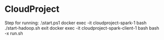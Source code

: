 # CloudProject

Step for running:
.\start.ps1
docker exec -it cloudproject-spark-1 bash
    ./start-hadoop.sh
    exit
docker exec -it cloudproject-spark-client-1 bash
    bash -x run.sh